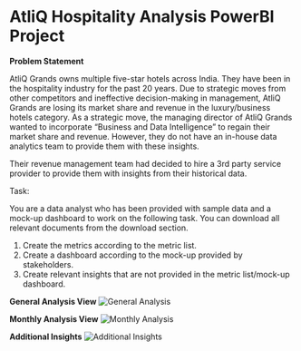 # AtliQ Hospitality Analysis PowerBI Project

**Problem Statement**

AtliQ Grands owns multiple five-star hotels across India. They have been in the hospitality industry for the past 20 years. Due to strategic moves from other competitors and ineffective decision-making in management, AtliQ Grands are losing its market share and revenue in the luxury/business hotels category. As a strategic move, the managing director of AtliQ Grands wanted to incorporate “Business and Data Intelligence” to regain their market share and revenue. However, they do not have an in-house data analytics team to provide them with these insights.

Their revenue management team had decided to hire a 3rd party service provider to provide them with insights from their historical data.

Task:  

You are a data analyst who has been provided with sample data and a mock-up dashboard to work on the following task. You can download all relevant documents from the download section.

1. Create the metrics according to the metric list.
2. Create a dashboard according to the mock-up provided by stakeholders.
3. Create relevant insights that are not provided in the metric list/mock-up dashboard.

**General Analysis View**
![General Analysis](https://github.com/Pakhisingh/AtliQ-Hospitality-Analysis-PowerBI-Project/assets/99542327/f3d71589-6443-4ad9-b67f-4a3b57da6851)

**Monthly Analysis View**
![Monthly Analysis](https://github.com/Pakhisingh/AtliQ-Hospitality-Analysis-PowerBI-Project/assets/99542327/98fdd738-bcae-4b06-8dd7-2320b4f30f0b)

**Additional Insights**
![Additional Insights](https://github.com/Pakhisingh/AtliQ-Hospitality-Analysis-PowerBI-Project/assets/99542327/838495a6-e417-4f20-97e5-7a31658d44a7)
